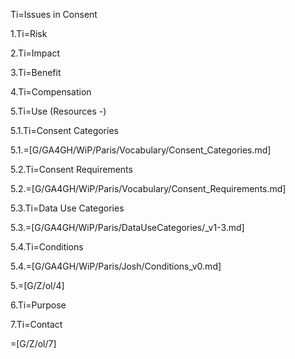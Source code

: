 Ti=Issues in Consent

1.Ti=Risk

2.Ti=Impact

3.Ti=Benefit

4.Ti=Compensation

5.Ti=Use (Resources -)

5.1.Ti=Consent Categories

5.1.=[G/GA4GH/WiP/Paris/Vocabulary/Consent_Categories.md]

5.2.Ti=Consent Requirements

5.2.=[G/GA4GH/WiP/Paris/Vocabulary/Consent_Requirements.md]

5.3.Ti=Data Use Categories

5.3.=[G/GA4GH/WiP/Paris/DataUseCategories/_v1-3.md]

5.4.Ti=Conditions

5.4.=[G/GA4GH/WiP/Paris/Josh/Conditions_v0.md]

5.=[G/Z/ol/4]

6.Ti=Purpose

7.Ti=Contact

=[G/Z/ol/7]
